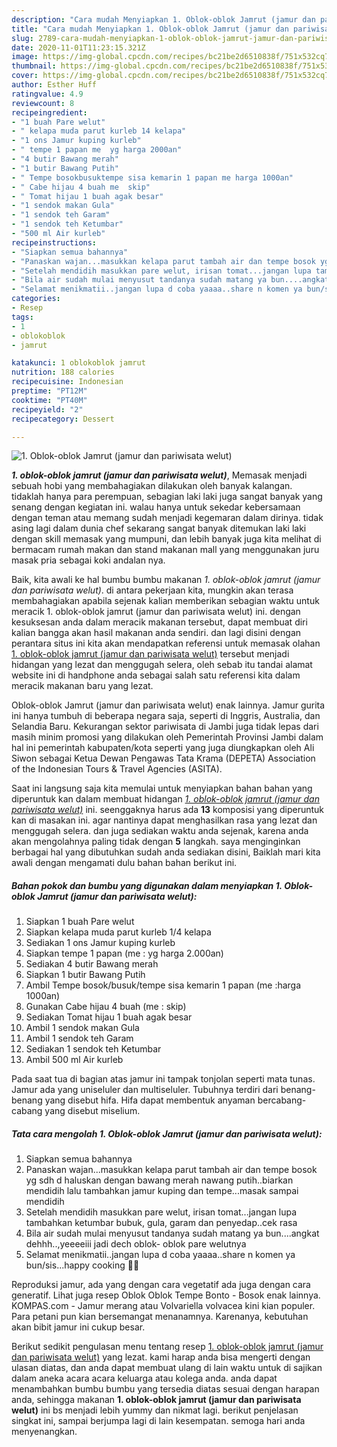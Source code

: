 ```yaml
---
description: "Cara mudah Menyiapkan 1. Oblok-oblok Jamrut (jamur dan pariwisata welut) yang Enak"
title: "Cara mudah Menyiapkan 1. Oblok-oblok Jamrut (jamur dan pariwisata welut) yang Enak"
slug: 2789-cara-mudah-menyiapkan-1-oblok-oblok-jamrut-jamur-dan-pariwisata-welut-yang-enak
date: 2020-11-01T11:23:15.321Z
image: https://img-global.cpcdn.com/recipes/bc21be2d6510838f/751x532cq70/1-oblok-oblok-jamrut-jamur-dan-pariwisata-welut-foto-resep-utama.jpg
thumbnail: https://img-global.cpcdn.com/recipes/bc21be2d6510838f/751x532cq70/1-oblok-oblok-jamrut-jamur-dan-pariwisata-welut-foto-resep-utama.jpg
cover: https://img-global.cpcdn.com/recipes/bc21be2d6510838f/751x532cq70/1-oblok-oblok-jamrut-jamur-dan-pariwisata-welut-foto-resep-utama.jpg
author: Esther Huff
ratingvalue: 4.9
reviewcount: 8
recipeingredient:
- "1 buah Pare welut"
- " kelapa muda parut kurleb 14 kelapa"
- "1 ons Jamur kuping kurleb"
- " tempe 1 papan me  yg harga 2000an"
- "4 butir Bawang merah"
- "1 butir Bawang Putih"
- " Tempe bosokbusuktempe sisa kemarin 1 papan me harga 1000an"
- " Cabe hijau 4 buah me  skip"
- " Tomat hijau 1 buah agak besar"
- "1 sendok makan Gula"
- "1 sendok teh Garam"
- "1 sendok teh Ketumbar"
- "500 ml Air kurleb"
recipeinstructions:
- "Siapkan semua bahannya"
- "Panaskan wajan...masukkan kelapa parut tambah air dan tempe bosok yg sdh d haluskan dengan bawang merah nawang putih..biarkan mendidih lalu tambahkan jamur kuping dan tempe...masak sampai mendidih"
- "Setelah mendidih masukkan pare welut, irisan tomat...jangan lupa tambahkan ketumbar bubuk, gula, garam dan penyedap..cek rasa"
- "Bila air sudah mulai menyusut tandanya sudah matang ya bun....angkat dehhh..,yeeeeiii jadi dech oblok- oblok pare welutnya"
- "Selamat menikmatii..jangan lupa d coba yaaaa..share n komen ya bun/sis...happy cooking 🥰🥰"
categories:
- Resep
tags:
- 1
- oblokoblok
- jamrut

katakunci: 1 oblokoblok jamrut 
nutrition: 188 calories
recipecuisine: Indonesian
preptime: "PT12M"
cooktime: "PT40M"
recipeyield: "2"
recipecategory: Dessert

---
```



![1. Oblok-oblok Jamrut (jamur dan pariwisata welut)](https://img-global.cpcdn.com/recipes/bc21be2d6510838f/751x532cq70/1-oblok-oblok-jamrut-jamur-dan-pariwisata-welut-foto-resep-utama.jpg)

<b><i>1. oblok-oblok jamrut (jamur dan pariwisata welut)</i></b>, Memasak menjadi sebuah hobi yang membahagiakan dilakukan oleh banyak kalangan. tidaklah hanya para perempuan, sebagian laki laki juga sangat banyak yang senang dengan kegiatan ini. walau hanya untuk sekedar kebersamaan dengan teman atau memang sudah menjadi kegemaran dalam dirinya. tidak asing lagi dalam dunia chef sekarang sangat banyak ditemukan laki laki dengan skill memasak yang mumpuni, dan lebih banyak juga kita melihat di bermacam rumah makan dan stand makanan mall yang menggunakan juru masak pria sebagai koki andalan nya.

Baik, kita awali ke hal bumbu bumbu makanan <i>1. oblok-oblok jamrut (jamur dan pariwisata welut)</i>. di antara pekerjaan kita, mungkin akan terasa membahagiakan apabila sejenak kalian memberikan sebagian waktu untuk meracik 1. oblok-oblok jamrut (jamur dan pariwisata welut) ini. dengan kesuksesan anda dalam meracik makanan tersebut, dapat membuat diri kalian bangga akan hasil makanan anda sendiri. dan lagi disini dengan perantara situs ini kita akan mendapatkan referensi untuk memasak olahan <u>1. oblok-oblok jamrut (jamur dan pariwisata welut)</u> tersebut menjadi hidangan yang lezat dan menggugah selera, oleh sebab itu tandai alamat website ini di handphone anda sebagai salah satu referensi kita dalam meracik makanan baru yang lezat.

Oblok-oblok Jamrut (jamur dan pariwisata welut) enak lainnya. Jamur gurita ini hanya tumbuh di beberapa negara saja, seperti di Inggris, Australia, dan Selandia Baru. Kekurangan sektor pariwisata di Jambi juga tidak lepas dari masih minim promosi yang dilakukan oleh Pemerintah Provinsi Jambi dalam hal ini pemerintah kabupaten/kota seperti yang juga diungkapkan oleh Ali Siwon sebagai Ketua Dewan Pengawas Tata Krama (DEPETA) Association of the Indonesian Tours &amp; Travel Agencies (ASITA).


Saat ini langsung saja kita memulai untuk menyiapkan bahan bahan yang diperuntuk kan dalam membuat hidangan <u><i>1. oblok-oblok jamrut (jamur dan pariwisata welut)</i></u> ini. seenggaknya harus ada <b>13</b> komposisi yang diperuntuk kan di masakan ini. agar nantinya dapat menghasilkan rasa yang lezat dan menggugah selera. dan juga sediakan waktu anda sejenak, karena anda akan mengolahnya paling tidak dengan <b>5</b> langkah. saya menginginkan berbagai hal yang dibutuhkan sudah anda sediakan disini, Baiklah mari kita awali dengan mengamati dulu bahan bahan berikut ini.

<!--inarticleads1-->

##### Bahan pokok dan bumbu yang digunakan dalam menyiapkan 1. Oblok-oblok Jamrut (jamur dan pariwisata welut):

1. Siapkan 1 buah Pare welut
1. Siapkan  kelapa muda parut kurleb 1/4 kelapa
1. Sediakan 1 ons Jamur kuping kurleb
1. Siapkan  tempe 1 papan (me : yg harga 2.000an)
1. Sediakan 4 butir Bawang merah
1. Siapkan 1 butir Bawang Putih
1. Ambil  Tempe bosok/busuk/tempe sisa kemarin 1 papan (me :harga 1000an)
1. Gunakan  Cabe hijau 4 buah (me : skip)
1. Sediakan  Tomat hijau 1 buah agak besar
1. Ambil 1 sendok makan Gula
1. Ambil 1 sendok teh Garam
1. Sediakan 1 sendok teh Ketumbar
1. Ambil 500 ml Air kurleb


Pada saat tua di bagian atas jamur ini tampak tonjolan seperti mata tunas. Jamur ada yang uniseluler dan multiseluler. Tubuhnya terdiri dari benang-benang yang disebut hifa. Hifa dapat membentuk anyaman bercabang-cabang yang disebut miselium. 

<!--inarticleads2-->

##### Tata cara mengolah 1. Oblok-oblok Jamrut (jamur dan pariwisata welut):

1. Siapkan semua bahannya
1. Panaskan wajan...masukkan kelapa parut tambah air dan tempe bosok yg sdh d haluskan dengan bawang merah nawang putih..biarkan mendidih lalu tambahkan jamur kuping dan tempe...masak sampai mendidih
1. Setelah mendidih masukkan pare welut, irisan tomat...jangan lupa tambahkan ketumbar bubuk, gula, garam dan penyedap..cek rasa
1. Bila air sudah mulai menyusut tandanya sudah matang ya bun....angkat dehhh..,yeeeeiii jadi dech oblok- oblok pare welutnya
1. Selamat menikmatii..jangan lupa d coba yaaaa..share n komen ya bun/sis...happy cooking 🥰🥰


Reproduksi jamur, ada yang dengan cara vegetatif ada juga dengan cara generatif. Lihat juga resep Oblok Oblok Tempe Bonto - Bosok enak lainnya. KOMPAS.com - Jamur merang atau Volvariella volvacea kini kian populer. Para petani pun kian bersemangat menanamnya. Karenanya, kebutuhan akan bibit jamur ini cukup besar. 

Berikut sedikit pengulasan menu tentang resep <u>1. oblok-oblok jamrut (jamur dan pariwisata welut)</u> yang lezat. kami harap anda bisa mengerti dengan ulasan diatas, dan anda dapat membuat ulang di lain waktu untuk di sajikan dalam aneka acara acara keluarga atau kolega anda. anda dapat menambahkan bumbu bumbu yang tersedia diatas sesuai dengan harapan anda, sehingga makanan <b>1. oblok-oblok jamrut (jamur dan pariwisata welut)</b> ini bs menjadi lebih yummy dan nikmat lagi. berikut penjelasan singkat ini, sampai berjumpa lagi di lain kesempatan. semoga hari anda menyenangkan.
